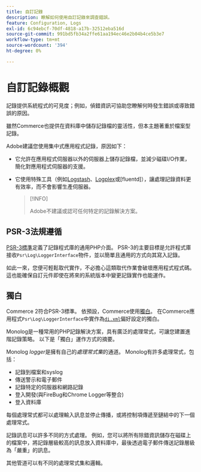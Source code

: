 ```yaml
---
title: 自訂記錄
description: 瞭解如何使用自訂記錄來調查錯誤。
feature: Configuration, Logs
exl-id: 6c94ebcf-70df-4818-a17b-32512eba516d
source-git-commit: 991bd5fb34a2ffe61aa194ec46e2b04b4ce5b3e7
workflow-type: tm+mt
source-wordcount: '394'
ht-degree: 0%

---
```


# 自訂記錄概觀

記錄提供系統程式的可見度；例如，偵錯資訊可協助您瞭解何時發生錯誤或導致錯誤的原因。

雖然Commerce也提供在資料庫中儲存記錄檔的靈活性，但本主題著重於檔案型記錄。

Adobe建議您使用集中式應用程式記錄，原因如下：

- 它允許在應用程式伺服器以外的伺服器上儲存記錄檔，並減少磁碟I/O作業，簡化對應用程式伺服器的支援。

- 它使用特殊工具（例如[Logstash]、[Logplex]或[fluentd]），讓處理記錄資料更有效率，而不會影響生產伺服器。

  >[!INFO]
  >
  >Adobe不建議或認可任何特定的記錄解決方案。

## PSR-3法規遵循

[PSR-3標準][laminas]定義了記錄程式庫的通用PHP介面。 PSR-3的主要目標是允許程式庫接收`Psr\Log\LoggerInterface`物件，並以簡單且通用的方式向其寫入記錄。

如此一來，您便可輕鬆取代實作，不必擔心這類取代作業會破壞應用程式程式碼。 這也能確保自訂元件即使在將來的系統版本中變更記錄實作也能運作。

## 獨白

Commerce 2符合PSR-3標準。 依預設，Commerce使用[獨白]。 在Commerce應用程式`Psr\Log\LoggerInterface`中實作為[`di.xml`][di]偏好設定的獨白。

Monolog是一種常用的PHP記錄解決方案，具有廣泛的處理常式，可讓您建置進階記錄策略。 以下是「獨白」運作方式的摘要。

Monolog _logger_&#x200B;是擁有自己的&#x200B;_處理常式集_&#x200B;的通道。 Monolog有許多處理常式，包括：

- 記錄到檔案和syslog
- 傳送警示和電子郵件
- 記錄特定的伺服器和網路記錄
- 登入開發(與FireBug和Chrome Logger等整合)
- 登入資料庫

每個處理常式都可以處理輸入訊息並停止傳播，或將控制項傳遞至鏈結中的下一個處理常式。

記錄訊息可以許多不同的方式處理。 例如，您可以將所有除錯資訊儲存在磁碟上的檔案中，將記錄層級較高的訊息放入資料庫中，最後透過電子郵件傳送記錄層級為「嚴重」的訊息。

其他管道可以有不同的處理常式集和邏輯。

<!-- link definitions -->

[di]: https://github.com/magento/magento2/blob/2.4/app/etc/di.xml#L9
[已流失]: https://www.fluentd.org/
[laminas]: https://docs.laminas.dev/laminas-log/
[Logplex]: https://devcenter.heroku.com/articles/logplex
[Logstash]: https://www.elastic.co/products/logstash
[獨白]: https://github.com/Seldaek/monolog
